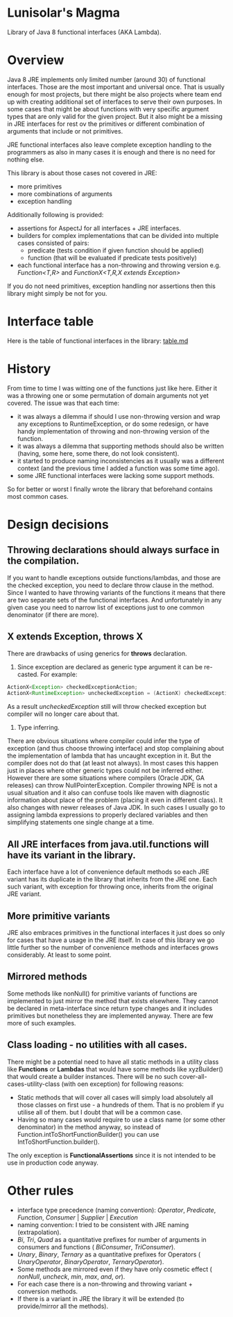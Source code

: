 Lunisolar's Magma
=================

Library of Java 8 functional interfaces (AKA Lambda).

# Overview

Java 8 JRE implements only limited number (around 30) of functional interfaces. Those are the most important and universal once. That is usually enough for most
projects, but there might be also projects where team end up with creating additional set of interfaces to serve their own purposes. In some cases that might be
about functions with very specific argument types that are only valid for the given project. But it also might be a missing in JRE interfaces for rest ov the
primitives or different combination of arguments that include or not primitives.

JRE functional interfaces also leave complete  exception handling to the programmers as also in many cases it is enough and there is no need for nothing else.

This library is about those cases not covered in JRE:

+ more primitives
+ more combinations of arguments
+ exception handling

Additionally following is provided:

+ assertions for AspectJ for all interfaces + JRE interfaces.
+ builders for complex implementations that can be divided into multiple cases consisted of pairs:
    + predicate (tests condition if given function should be applied)
    + function (that will be evaluated if predicate tests positively)
+ each functional interface has a non-throwing and throwing version e.g. _Function<T,R>_ and _FunctionX<T,R,X extends Exception>_

If you do not need primitives, exception handling nor assertions then this library might simply be not for you.

# Interface table

Here is the table of functional interfaces in the library: [table.md](table.md)

# History

From time to time I was witting one of the functions just like here. Either it was a throwing one or some permutation of domain arguments not yet covered.
The issue was that each time:

+ it was always a dilemma if should I use non-throwing version and wrap any exceptions to RuntimeException, or do some redesign, or have handy implementation of throwing and non-throwing version of the function.
+ it was always a dilemma that supporting methods should also be written (having, some here, some there, do not look consistent).
+ it started to produce naming inconsistencies as it usually was a different context (and the previous time I added a function was some time ago).
+ some JRE functional interfaces were lacking some support methods.

So for better or worst I finally wrote the library that beforehand contains most common cases.

# Design decisions

## Throwing declarations should always surface in the compilation.

If you want to handle exceptions outside functions/lambdas, and those are the checked exception, you need to declare throw clause in the method. Since I wanted
to have throwing variants of the functions it means that there are two separate sets of the functional interfaces. And unfortunately in any given case you need
to narrow list of exceptions just to one common denominator (if there are more).

## X extends Exception, throws X

There are drawbacks of using generics for **throws** declaration.

1. Since exception are declared as generic type argument it can be re-casted.
For example:

```java
ActionX<Exception> checkedExceptionAction;
ActionX<RuntimeException> uncheckedException = (ActionX) checkedExceptionAction;
```

As a result _uncheckedException_ still will throw checked exception but compiler will no longer care about that.

1. Type inferring.

There are obvious situations where compiler could infer the type of exception (and thus choose throwing interface) and stop complaining about the implementation of lambda that has uncaught exception in it. But the compiler does not do that (at least not always).
In most cases this happen just in places where other generic types could not be inferred either. However there are some situations where compilers (Oracle JDK, GA releases) can throw NullPointerException.
Compiler throwing NPE is not a usual situation and it also can confuse tools like maven with diagnostic information about place of the problem (placing it even in different class). It also changes with newer releases of Java JDK.
In such cases I usually go to assigning lambda expressions to properly declared variables and then simplifying statements one single change at a time.

## All JRE interfaces from **java.util.functions** will have its variant in the library.

Each interface have a lot of convenience default methods so each JRE variant has its duplicate in the library that inherits from the JRE one. Each such variant, with exception for throwing once, inherits from the original JRE variant.

## More primitive variants

JRE also embraces primitives in the functional interfaces it just does so only for cases that have a usage in the JRE itself. In case of this library we go little further so the number of convenience methods and interfaces grows considerably. At least to some point.

## Mirrored methods

Some methods like nonNull() for primitive variants of functions are implemented to just mirror the method that exists elsewhere. They cannot be declared in meta-interface since return type changes and it includes primitives but nonetheless they are implemented anyway.
There are few more of such examples.

## Class loading - no utilities with all cases.

There might be a potential need to have all static methods in a utility class like **Functions** or **Lambdas** that would have some methods like xyzBuilder() that would create a builder instances.
There will be no such cover-all-cases-utility-class (with oen exception) for following reasons:

- Static methods that will cover all cases will simply load absolutely all those classes on first use - a hundreds of them. That is no problem if yu utilise all of them. but I doubt that will be a common case.
- Having so many cases would require to use a class name (or some other denominator) in the method anyway, so instead of Function.intToShortFunctionBuilder() you can use IntToShortFunction.builder().

The only exception is **FunctionalAssertions** since it is not intended to be use in production code anyway.

# Other rules

- interface type precedence (naming convention): _Operator_, _Predicate_, _Function_, _Consumer_ | _Supplier_ | _Execution_
- naming convention: I tried to be consistent with JRE naming (extrapolation).
- _Bi_, _Tri_, _Quad_ as a quantitative prefixes for number of arguments in consumers and functions ( _BiConsumer_, _TriConsumer_).
- _Unary_, _Binary_, _Ternary_ as a quantitative prefixes for Operators ( _UnaryOperator_, _BinaryOperator_, _TernaryOperator_).
- Some methods are mirrored even if they have only cosmetic effect ( _nonNull_, _uncheck_, _min_, _max_, _and_, _or_).
- For each case there is a non-throwing and throwing variant + conversion methods.
- If there is a variant in JRE the library it will be extended (to provide/mirror all the methods).